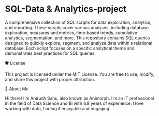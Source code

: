 # SQL-Data & Analytics-project

A comprehensive collection of SQL scripts for data exploration, analytics, and reporting. These scripts cover various analyses, including database exploration, measures and metrics, time-based trends, cumulative analytics, segmentation, and more. This repository contains SQL queries designed to quickly explore, segment, and analyze data within a relational database. Each script focuses on a specific analytical theme and demonstrates best practices for SQL queries.

🛡️ License

This project is licensed under the MIT License. You are free to use, modify, and share this project with proper attribution.

🌟 About Me

Hi there! I'm Anirudh Sahu, also known as Animorph. I’m an IT professional in the field of Data Science and BI with 6.8 years of experience. I love working with data, finding it enjoyable and engaging!
